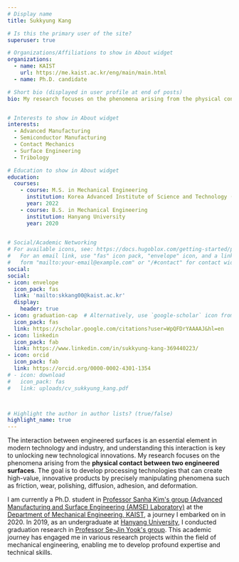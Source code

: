 ```yaml
---
# Display name
title: Sukkyung Kang

# Is this the primary user of the site?
superuser: true

# Organizations/Affiliations to show in About widget
organizations:
  - name: KAIST
    url: https://me.kaist.ac.kr/eng/main/main.html
  - name: Ph.D. candidate

# Short bio (displayed in user profile at end of posts)
bio: My research focuses on the phenomena arising from the physical contact between two engineered surfaces. The goal is to develop processing technologies that can create high-value, innovative products by precisely manipulating phenomena such as friction, wear, polishing, diffusion, adhesion, and deformation.


# Interests to show in About widget
interests:
  - Advanced Manufacturing
  - Semiconductor Manufacturing
  - Contact Mechanics
  - Surface Engineering
  - Tribology

# Education to show in About widget
education:
  courses:
    - course: M.S. in Mechanical Engineering
      institution: Korea Advanced Institute of Science and Technology (KAIST)
      year: 2022
    - course: B.S. in Mechanical Engineering
      institution: Hanyang University
      year: 2020
    

# Social/Academic Networking
# For available icons, see: https://docs.hugoblox.com/getting-started/page-builder/#icons
#   For an email link, use "fas" icon pack, "envelope" icon, and a link in the
#   form "mailto:your-email@example.com" or "/#contact" for contact widget.
social:
social:
- icon: envelope
  icon_pack: fas
  link: 'mailto:skkang00@kaist.ac.kr'
  display:
    header: true
- icon: graduation-cap  # Alternatively, use `google-scholar` icon from `ai` icon pack
  icon_pack: fas
  link: https://scholar.google.com/citations?user=WpQFDrYAAAAJ&hl=en
- icon: linkedin
  icon_pack: fab
  link: https://www.linkedin.com/in/sukkyung-kang-369440223/
- icon: orcid
  icon_pack: fab
  link: https://orcid.org/0000-0002-4301-1354
# - icon: download
#   icon_pack: fas
#   link: uploads/cv_sukkyung_kang.pdf



# Highlight the author in author lists? (true/false)
highlight_name: true
---
```

The interaction between engineered surfaces is an essential element in modern technology and industry, and understanding this interaction is key to unlocking new technological innovations. My research focuses on the phenomena arising from the **physical contact between two engineered surfaces**. The goal is to develop processing technologies that can create high-value, innovative products by precisely manipulating phenomena such as friction, wear, polishing, diffusion, adhesion, and deformation.

I am currently a Ph.D. student in [Professor Sanha Kim's group (Advanced Manufacturing and Surface Engineering (AMSE) Laboratory)](https://amselab.kaist.ac.kr/home) at the [Department of Mechanical Engineering, KAIST](https://me.kaist.ac.kr/eng/main/main.html), a journey I embarked on in 2020. In 2019, as an undergraduate at [Hanyang University](https://me.hanyang.ac.kr/?passedIntro=true&lang=eng), I conducted graduation research in [Professor Se-Jin Yook's group](http://entel.hanyang.ac.kr/board/bbs/board.php?bo_table=Main). This academic journey has engaged me in various research projects within the field of mechanical engineering, enabling me to develop profound expertise and technical skills.
